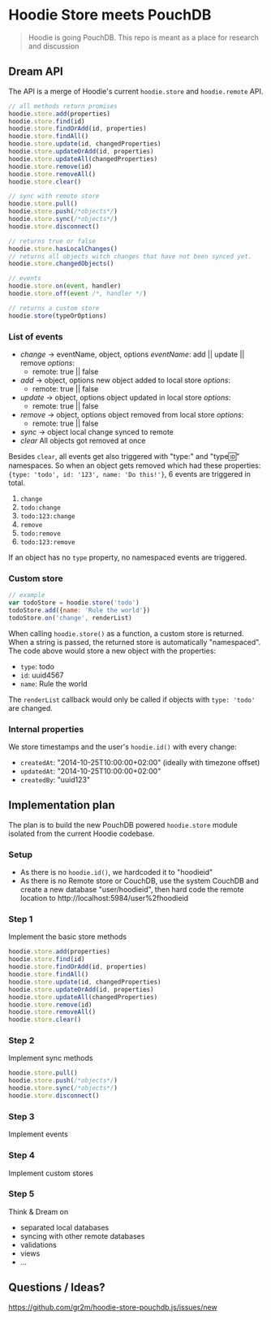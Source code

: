 Hoodie Store meets PouchDB
==========================

> Hoodie is going PouchDB. This repo is meant as a place for research and discussion

## Dream API

The API is a merge of Hoodie's current `hoodie.store`
and `hoodie.remote` API.

```js
// all methods return promises
hoodie.store.add(properties)
hoodie.store.find(id)
hoodie.store.findOrAdd(id, properties)
hoodie.store.findAll()
hoodie.store.update(id, changedProperties)
hoodie.store.updateOrAdd(id, properties)
hoodie.store.updateAll(changedProperties)
hoodie.store.remove(id)
hoodie.store.removeAll()
hoodie.store.clear()

// sync with remote store
hoodie.store.pull()
hoodie.store.push(/*objects*/)
hoodie.store.sync(/*objects*/)
hoodie.store.disconnect()

// returns true or false
hoodie.store.hasLocalChanges()
// returns all objects witch changes that have not been synced yet.
hoodie.store.changedObjects()

// events
hoodie.store.on(event, handler)
hoodie.store.off(event /*, handler */)

// returns a custom store
hoodie.store(typeOrOptions)
```

### List of events

- *change* -> eventName, object, options
  _eventName_: add || update || remove
  _options_:
    - remote: true || false
- *add* -> object, options
  new object added to local store
  _options_:
    - remote: true || false
- *update* -> object, options
  object updated in local store
  _options_:
    - remote: true || false
- *remove* -> object, options
  object removed from local store
  _options_:
    - remote: true || false
- *sync* -> object
  local change synced to remote
- *clear*
  All objects got removed at once

Besides `clear`, all events get also triggered
with "type:" and "type:id:" namespaces. So when
an object gets removed which had these properties:
`{type: 'todo', id: '123', name: 'Do this!'}`,
6 events are triggered in total.

1. `change`
2. `todo:change`
3. `todo:123:change`
1. `remove`
2. `todo:remove`
3. `todo:123:remove`

If an object has no `type` property, no namespaced
events are triggered.

### Custom store

```js
// example
var todoStore = hoodie.store('todo')
todoStore.add({name: 'Rule the world'})
todoStore.on('change', renderList)
```

When calling `hoodie.store()` as a function, a custom
store is returned. When a string is passed, the returned
store is automatically "namespaced". The code above would
store a new object with the properties:

- `type`: todo
- `id`: uuid4567
- `name`: Rule the world

The `renderList` callback would only be called if objects
with `type: 'todo'` are changed.

### Internal properties

We store timestamps and the user's `hoodie.id()` with every
change:

- `createdAt`: "2014-10-25T10:00:00+02:00" (ideally with timezone offset)
- `updatedAt`: "2014-10-25T10:00:00+02:00"
- `createdBy`: "uuid123"


## Implementation plan

The plan is to build the new PouchDB powered `hoodie.store` module
isolated from the current Hoodie codebase.

### Setup

- As there is no `hoodie.id()`, we hardcoded it to "hoodieid"
- As there is no Remote store or CouchDB, use the system CouchDB
  and create a new database "user/hoodieid", then hard code the
  remote location to http://localhost:5984/user%2fhoodieid

### Step 1

Implement the basic store methods

```js
hoodie.store.add(properties)
hoodie.store.find(id)
hoodie.store.findOrAdd(id, properties)
hoodie.store.findAll()
hoodie.store.update(id, changedProperties)
hoodie.store.updateOrAdd(id, properties)
hoodie.store.updateAll(changedProperties)
hoodie.store.remove(id)
hoodie.store.removeAll()
hoodie.store.clear()
```

### Step 2

Implement sync methods

```js
hoodie.store.pull()
hoodie.store.push(/*objects*/)
hoodie.store.sync(/*objects*/)
hoodie.store.disconnect()
```

### Step 3

Implement events

### Step 4

Implement custom stores

### Step 5

Think & Dream on

- separated local databases
- syncing with other remote databases
- validations
- views
- ...

## Questions / Ideas?

https://github.com/gr2m/hoodie-store-pouchdb.js/issues/new
